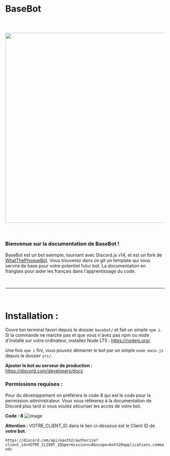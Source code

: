 # BaseBot
<br/>

<h3 align="center"><img src="https://user-images.githubusercontent.com/49253492/202847351-75644c95-703c-4185-ae69-796bb21ddae4.png" width="600px"></h3>

<br/>

### **Bienvenue sur la documentation de BaseBot !**

BaseBot est un bot exemple, tournant avec Discord.js v14, et est un fork de [WhatThePhoqueBot](https://github.com/LotharieSlayer/wtpbot.git). Vous trouverez dans ce git un template qui vous servira de base pour votre potentiel futur bot. La documentation en franglais pour aider les français dans l'apprentissage du code.

<br/>

---

<br/>

# Installation : 

Ouvre ton terminal favori depuis le dossier `basebot/` et fait un simple `npm i`.
Si la commande ne marche pas et que vous n'avez pas npm ou node d'installé sur votre ordinateur, installez Node LTS : https://nodejs.org/.

Une fois `npm i` fini, vous pouvez démarrer le bot par un simple `node main.js` depuis le dossier `src/`.

**Ajouter le bot au serveur de production :**
https://discord.com/developers/docs

### **Permissions requises :**

Pour du développement on préférera le code 8 qui est le code pour la permission administrateur. Vous vous référerez à la documentation de Discord plus tard si vous voulez sécuriser les accès de votre bot.

**Code : 8**
![image](https://user-images.githubusercontent.com/49253492/202847019-449aaa87-1be4-436a-9b81-98a3c6322335.png)

**Attention :** VOTRE_CLIENT_ID dans le lien ci-dessous est le Client ID de **votre bot**.

`https://discord.com/api/oauth2/authorize?client_id=VOTRE_CLIENT_ID&permissions=8&scope=bot%20applications.commands`
